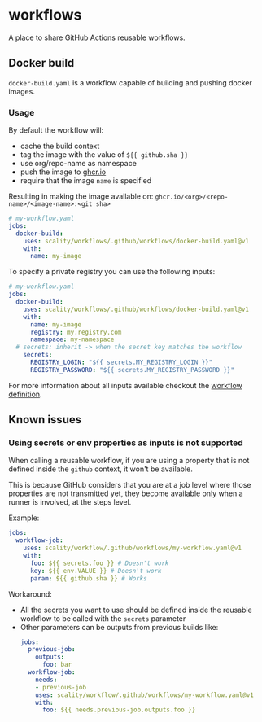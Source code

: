 # workflows

A place to share GitHub Actions reusable workflows.

## Docker build

`docker-build.yaml` is a workflow capable of building and pushing
docker images.

### Usage

By default the workflow will:

* cache the build context
* tag the image with the value of `${{ github.sha }}`
* use org/repo-name as namespace
* push the image to [ghcr.io](https://ghcr.io)
* require that the image `name` is specified

Resulting in making the image available on:
`ghcr.io/<org>/<repo-name>/<image-name>:<git sha>`

```yaml
# my-workflow.yaml
jobs:
  docker-build:
    uses: scality/workflows/.github/workflows/docker-build.yaml@v1
    with:
      name: my-image
```

To specify a private registry you can use the following inputs:

```yaml
# my-workflow.yaml
jobs:
  docker-build:
    uses: scality/workflows/.github/workflows/docker-build.yaml@v1
    with:
      name: my-image
      registry: my.registry.com
      namespace: my-namespace
  # secrets: inherit -> when the secret key matches the workflow
    secrets:
      REGISTRY_LOGIN: "${{ secrets.MY_REGISTRY_LOGIN }}"
      REGISTRY_PASSWORD: "${{ secrets.MY_REGISTRY_PASSWORD }}"
```

For more information about all inputs available checkout
the [workflow definition](https://github.com/scality/workflows/blob/main/.github/workflows/docker-build.yaml).

## Known issues

### Using secrets or env properties as inputs is not supported

When calling a reusable workflow, if you are using a property
that is not defined inside the `github` context, it won't be available.

This is because GitHub considers that you are at a job level where those
properties are not transmitted yet, they become available only when
a runner is involved, at the steps level.

Example:

```yaml
jobs:
  workflow-job:
    uses: scality/workflow/.github/workflows/my-workflow.yaml@v1
    with:
      foo: ${{ secrets.foo }} # Doesn't work
      key: ${{ env.VALUE }} # Doesn't work
      param: ${{ github.sha }} # Works
```

Workaround:

* All the secrets you want to use should be defined inside the reusable workflow
to be called with the `secrets` parameter
* Other parameters can be outputs from previous builds like:
  ```yaml
  jobs:
    previous-job:
      outputs:
        foo: bar
    workflow-job:
      needs:
      - previous-job
      uses: scality/workflow/.github/workflows/my-workflow.yaml@v1
      with:
        foo: ${{ needs.previous-job.outputs.foo }}
  ```